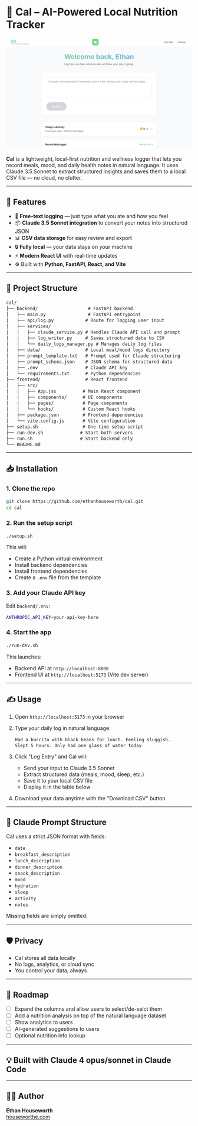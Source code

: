 # 🥗 Cal – AI-Powered Local Nutrition Tracker

![Cal MVP UI](frontend/public/MVP-UI.png)

**Cal** is a lightweight, local-first nutrition and wellness logger that lets you record meals, mood, and daily health notes in natural language. It uses Claude 3.5 Sonnet to extract structured insights and saves them to a local CSV file — no cloud, no clutter.

---

## 🚀 Features

- 🧠 **Free-text logging** — just type what you ate and how you feel
- 📦 **Claude 3.5 Sonnet integration** to convert your notes into structured JSON
- 📊 **CSV data storage** for easy review and export
- 🔒 **Fully local** — your data stays on your machine
- ⚡ **Modern React UI** with real-time updates
- ⚙️ Built with **Python, FastAPI, React, and Vite**

---

## 🧱 Project Structure

```
cal/
├── backend/                   # FastAPI backend
│   ├── main.py                # FastAPI entrypoint
│   ├── api/log.py            # Route for logging user input
│   ├── services/
│   │   ├── claude_service.py # Handles Claude API call and prompt
│   │   ├── log_writer.py     # Saves structured data to CSV
│   │   └── daily_logs_manager.py # Manages daily log files
│   ├── data/                 # Local meal/mood logs directory
│   ├── prompt_template.txt   # Prompt used for Claude structuring
│   ├── prompt_schema.json    # JSON schema for structured data
│   ├── .env                  # Claude API key
│   └── requirements.txt      # Python dependencies
├── frontend/                 # React frontend
│   ├── src/
│   │   ├── App.jsx          # Main React component
│   │   ├── components/      # UI components
│   │   ├── pages/           # Page components
│   │   └── hooks/           # Custom React hooks
│   ├── package.json         # Frontend dependencies
│   └── vite.config.js       # Vite configuration
├── setup.sh                 # One-time setup script
├── run-dev.sh              # Start both servers
├── run.sh                  # Start backend only
└── README.md
```

---

## 📥 Installation

### 1. Clone the repo

```bash
git clone https://github.com/ethanhouseworth/cal.git
cd cal
```

### 2. Run the setup script

```bash
./setup.sh
```

This will:
- Create a Python virtual environment
- Install backend dependencies
- Install frontend dependencies
- Create a `.env` file from the template

### 3. Add your Claude API key

Edit `backend/.env`:

```bash
ANTHROPIC_API_KEY=your-api-key-here
```

### 4. Start the app

```bash
./run-dev.sh
```

This launches:
- Backend API at `http://localhost:8000`
- Frontend UI at `http://localhost:5173` (Vite dev server)

---

## ✍️ Usage

1. Open `http://localhost:5173` in your browser

2. Type your daily log in natural language:
   ```
   Had a burrito with black beans for lunch. Feeling sluggish. 
   Slept 5 hours. Only had one glass of water today.
   ```

3. Click "Log Entry" and Cal will:
   - Send your input to Claude 3.5 Sonnet
   - Extract structured data (meals, mood, sleep, etc.)
   - Save it to your local CSV file
   - Display it in the table below

4. Download your data anytime with the "Download CSV" button

---

## 🧠 Claude Prompt Structure

Cal uses a strict JSON format with fields:

- `date`
- `breakfast_description`
- `lunch_description`
- `dinner_description`
- `snack_description`
- `mood`
- `hydration`
- `sleep`
- `activity`
- `notes`

Missing fields are simply omitted.

---

## 🛡️ Privacy

- Cal stores all data locally
- No logs, analytics, or cloud sync
- You control your data, always

---

## 📌 Roadmap

- [ ] Expand the columns and allow users to select/de-selct them
- [ ] Add a nutrition analysis on top of the natural language dataset
- [ ] Show analytics to users
- [ ] AI-generated suggestions to users
- [ ] Optional nutrition info lookup

---

## 💡 Built with Claude 4 opus/sonnet in Claude Code

---

## 🧑‍💻 Author

**Ethan Houseworth**  
[houseworthe.com](https://houseworthe.com)